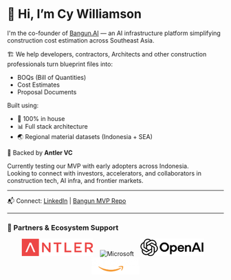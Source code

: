 # 👋 Hi, I’m Cy Williamson

I'm the co-founder of [Bangun.AI](https://github.com/cycorpgpt/bangunai-mvp) — an AI infrastructure platform simplifying construction cost estimation across Southeast Asia.

🏗️ We help developers, contractors, Architects and other construction professionals turn blueprint files into:
- BOQs (Bill of Quantities)
- Cost Estimates
- Proposal Documents

Built using:
- 🧠 100% in house
- 📊 Full stack architecture
- 🌏 Regional material datasets (Indonesia + SEA)

🚀 Backed by **Antler VC**

Currently testing our MVP with early adopters across Indonesia.  
Looking to connect with investors, accelerators, and collaborators in construction tech, AI infra, and frontier markets.

---

📬 Connect: [LinkedIn](https://www.linkedin.com/in/cywilliamson) | [Bangun MVP Repo](https://github.com/cycorpgpt/bangunai-mvp)

---

### 🤝 Partners & Ecosystem Support

<p align="center">
  <img src="assets/Antler_logo.svg.png" alt="Antler" height="40" />
  &nbsp;&nbsp;
  <img src="assets/microsoftbgG.png" alt="Microsoft" height="55" />
  &nbsp;&nbsp;
  <img src="assets/OpenAI.png" alt="OpenAI" height="40" />
  &nbsp;&nbsp;
  <img src="assets/White-Amazon-Logo-PNG-HD-Quality.png" alt="Amazon" height="40"/>
</p>

